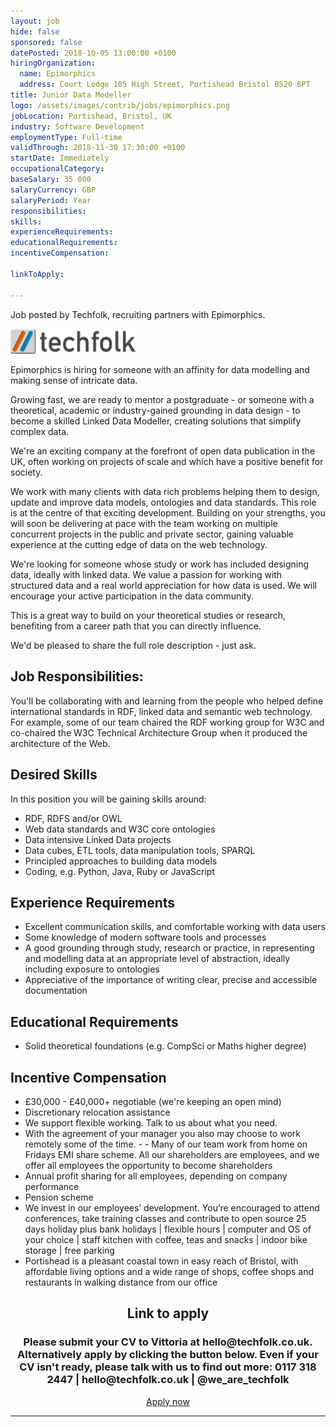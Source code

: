 ```yaml
---
layout: job
hide: false
sponsored: false
datePosted: 2018-10-05 13:00:00 +0100
hiringOrganization:
  name: Epimorphics
  address: Court Lodge 105 High Street, Portishead Bristol BS20 6PT
title: Junior Data Modeller
logo: /assets/images/contrib/jobs/epimorphics.png
jobLocation: Portishead, Bristol, UK
industry: Software Development
employmentType: Full-time
validThrough: 2018-11-30 17:30:00 +0100
startDate: Immediately
occupationalCategory:
baseSalary: 35 000
salaryCurrency: GBP
salaryPeriod: Year
responsibilities:
skills:
experienceRequirements:
educationalRequirements:
incentiveCompensation:

linkToApply:

---
```


<div class = "aligned-image">
<p>Job posted by Techfolk, recruiting partners with Epimorphics.</p>
<img style="width:200px" src="/assets/images/contrib/jobs/techfolk.png" alt="parenting"/>
</div>

Epimorphics is hiring for someone with an affinity for data modelling and making sense of intricate data.

Growing fast, we are ready to mentor a postgraduate - or someone with a theoretical, academic or industry-gained grounding in data design - to become a skilled Linked Data Modeller, creating solutions that simplify complex data.

We're an exciting company at the forefront of open data publication in the UK, often working on projects of scale and which have a positive benefit for society.

We work with many clients with data rich problems helping them to design, update and improve data models, ontologies and data standards. This role is at the centre of that exciting development. Building on your strengths, you will soon be delivering at pace with the team working on multiple concurrent projects in the public and private sector, gaining valuable experience at the cutting edge of data on the web technology.

We're looking for someone whose study or work has included designing data, ideally with linked data. We value a passion for working with structured data and a real world appreciation for how data is used. We will encourage your active participation in the data community.

This is a great way to build on your theoretical studies or research, benefiting from a career path that you can directly influence.

We'd be pleased to share the full role description - just ask.

## Job Responsibilities:
You'll be collaborating with and learning from the people who helped define international standards in RDF, linked data and semantic web technology. For example, some of our team chaired the RDF working group for W3C and co-chaired the W3C Technical Architecture Group when it produced the architecture of the Web.

## Desired Skills
In this position you will be gaining skills around:

- RDF, RDFS and/or OWL
- Web data standards and W3C core ontologies
- Data intensive Linked Data projects
- Data cubes, ETL tools, data manipulation tools, SPARQL
- Principled approaches to building data models
- Coding, e.g. Python, Java, Ruby or JavaScript

## Experience Requirements
- Excellent communication skills, and comfortable  working with data users
- Some knowledge of modern software tools and processes
- A good grounding through study, research or practice, in representing and modelling data at an appropriate level of abstraction, ideally including exposure to ontologies
- Appreciative of the importance of writing clear, precise and accessible documentation

## Educational Requirements
- Solid theoretical foundations (e.g. CompSci or Maths higher degree)

## Incentive Compensation
- £30,000 - £40,000+ negotiable (we're keeping an open mind)
- Discretionary relocation assistance
- We support flexible working. Talk to us about what you need.
- With the agreement of your manager you also may choose to work remotely some of the time. - - Many of our team work from home on Fridays
EMI share scheme. All our shareholders are employees, and we offer all employees the opportunity to become shareholders
- Annual profit sharing for all employees, depending on company performance
- Pension scheme
- We invest in our employees’ development. You’re encouraged to attend conferences, take training classes and contribute to open source
25 days holiday plus bank holidays | flexible hours | computer and OS of your choice | staff kitchen with coffee, teas and snacks | indoor bike storage | free parking
- Portishead is a pleasant coastal town in easy reach of Bristol, with affordable living options and a wide range of shops, coffee shops and restaurants in walking distance from our office

<div class="to-apply" style="text-align: center">
  <h2>Link to apply</h2>
  <h3> Please submit your CV to Vittoria at hello@techfolk.co.uk. Alternatively apply by clicking the button below. Even if your CV isn't ready, please talk with us to find out more: 0117 318 2447 | hello@techfolk.co.uk | @we_are_techfolk </h3>
  <a class="btn btn--dark" style="margin: 20px" href=" http://techfolk.co.uk/current-jobs/junior-linked-data-modeller-portishead-bristol-tl258">
      Apply now
  </a>
</div>

---

